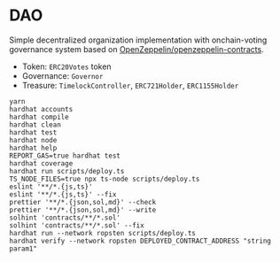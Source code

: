 # DAO

Simple decentralized organization implementation with onchain-voting governance system based on [OpenZeppelin/openzeppelin-contracts](https://github.com/OpenZeppelin/openzeppelin-contracts).

- Token: `ERC20Votes` token
- Governance: `Governor`
- Treasure: `TimelockController`, `ERC721Holder`, `ERC1155Holder`

```shell
yarn
hardhat accounts
hardhat compile
hardhat clean
hardhat test
hardhat node
hardhat help
REPORT_GAS=true hardhat test
hardhat coverage
hardhat run scripts/deploy.ts
TS_NODE_FILES=true npx ts-node scripts/deploy.ts
eslint '**/*.{js,ts}'
eslint '**/*.{js,ts}' --fix
prettier '**/*.{json,sol,md}' --check
prettier '**/*.{json,sol,md}' --write
solhint 'contracts/**/*.sol'
solhint 'contracts/**/*.sol' --fix
hardhat run --network ropsten scripts/deploy.ts
hardhat verify --network ropsten DEPLOYED_CONTRACT_ADDRESS "string param1"
```
